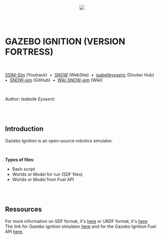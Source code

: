 <p align="center">
  <img src="https://github.com/norlab-ulaval/SNOW-sim_internship_H22/blob/master/norlab_logo_noir.PNG?raw=true" />
</p>

<br/>
<br/>

# GAZEBO IGNITION (VERSION FORTRESS)

<br/>

[SSIM-Sim](https://norlab.youtrack.cloud/issues?q=project:%20%7B%F0%9D%94%96%20SNOW-sim%7D) (Youtrack)&nbsp; • &nbsp;[SNOW](https://norlab.ulaval.ca/research/snow/) (WebSite)&nbsp; • &nbsp;[isabelleysseric](https://hub.docker.com/u/isabelleysseric) (Docker Hub)&nbsp; • &nbsp;[SNOW-sim](https://github.com/norlab-ulaval/SNOW-sim_internship_H22) (GitHub)&nbsp; • &nbsp;[Wiki SNOW-sim](https://github.com/isabelleysseric/SNOW-sim_internship_H22/wiki) (Wiki) 

<br/>

*Author: Isabelle Eysseric*

<br/>
<br/>

## Introduction

Gazebo Ignition is an open-source robotics simulator.  

<br/>

**Types of files**:  
- Bash script
- Worlds or Model for run (SDF files)
- Worlds or Model from Fuel API  

<br/>
<br/>

## Ressources
For more information on SDF format, it's [here](http://sdformat.org/spec?ver=1.9&elem=sdf) or URDF format, it's [here](http://wiki.ros.org/urdf).  
The link for Gazebo ignition simulator [here](https://ignitionrobotics.org/) and for the Gazebo Ignition Fuel API [here](https://app.ignitionrobotics.org/dashboard).  
<br>
